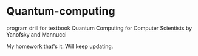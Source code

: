 # Quantum-computing
program drill for textbook Quantum Computing for Computer Scientists by Yanofsky and Mannucci

My homework that's it. Will keep updating. 
